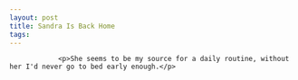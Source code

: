 ```yaml
---
layout: post
title: Sandra Is Back Home
tags:
---
```



                <p>She seems to be my source for a daily routine, without her I'd never go to bed early enough.</p>
